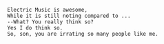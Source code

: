 	Electric Music is awesome,
	While it is still noting compared to ...
	--What? You really think so?
	Yes I do think so.
	So, son, you are irrating so many people like me.
